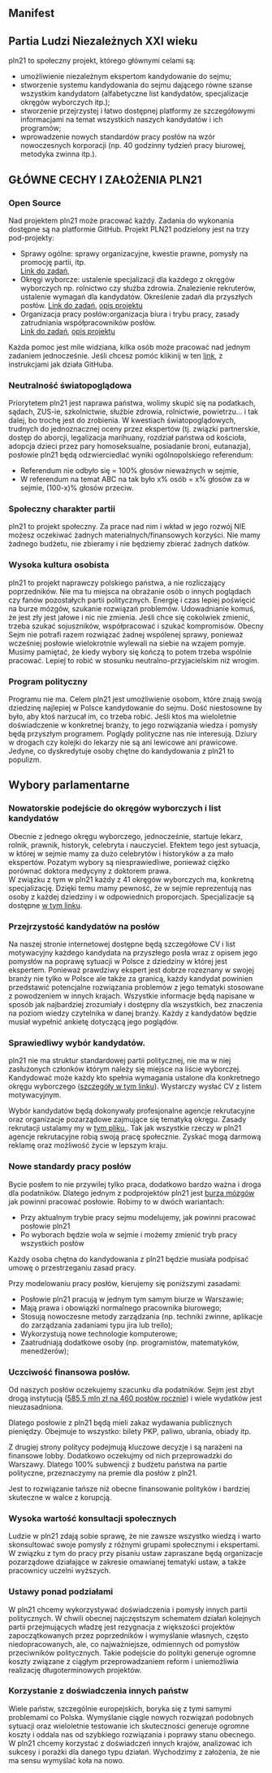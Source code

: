 ## Manifest

## Partia Ludzi Niezależnych XXI wieku
pln21 to społeczny projekt, którego głównymi celami są:

- umożliwienie niezależnym ekspertom kandydowanie do sejmu;
- stworzenie systemu kandydowania do sejmu dającego równe szanse wszystkim kandydatom (alfabetyczne list kandydatów, specjalizacje okręgów wyborczych itp.);
- stworzenie przejrzystej i łatwo dostępnej platformy ze szczegółowymi informacjami
 na temat wszystkich naszych kandydatów i ich programów;
- wprowadzenie nowych standardów pracy posłów na wzór nowoczesnych korporacji (np. 40 godzinny tydzień pracy biurowej, metodyka zwinna itp.).

## GŁÓWNE CECHY I ZAŁOŻENIA PLN21


### Open Source
Nad projektem pln21 może pracować każdy. Zadania do wykonania dostępne są na platformie GitHub. Projekt PLN21 podzielony jest na trzy pod-projekty:
* Sprawy ogólne: sprawy organizacyjne, kwestie prawne, pomysły na promocję partii, itp.  
[Link do zadań,](https://github.com/PartiaLudziNiezaleznych21/PLN21/issues) 
* Okręgi wyborcze: ustalenie specjalizacji dla każdego z okręgów wyborczych np. rolnictwo czy służba zdrowia. 
Znalezienie rekruterów, ustalenie wymagań dla kandydatów. Określenie zadań dla przyszłych posłów.
 [Link do zadań](https://github.com/PartiaLudziNiezaleznych21/OkregiWyborcze/issues), [opis projektu](https://github.com/PartiaLudziNiezaleznych21/OkregiWyborcze)
* Organizacja pracy posłów:organizacja biura i trybu pracy, zasady zatrudniania współpracowników posłów.  
  [Link do zadań](https://github.com/PartiaLudziNiezaleznych21/PracaPoslow/issues), [opis projektu](https://github.com/PartiaLudziNiezaleznych21/PracaPoslow)

Każda pomoc jest mile widziana, kilka osób może pracować nad jednym zadaniem jednocześnie. 
Jeśli chcesz pomóc klikinij w ten [link](https://github.com/PartiaLudziNiezaleznych21/PLN21/blob/master/JakEdytowacPliki.md), z instrukcjami jak działa GitHuba. 


### Neutralność światopoglądowa
Priorytetem pln21 jest naprawa państwa, wolimy skupić się na podatkach, sądach, ZUS-ie, szkolnictwie, służbie zdrowia, rolnictwie, powietrzu… i tak dalej, bo trochę jest do zrobienia.
W kwestiach światopoglądowych, trudnych do jednoznacznej oceny przez ekspertów (tj. związki partnerskie, dostęp do aborcji, legalizacja marihuany, rozdział państwa od kościoła, adopcja dzieci przez pary homoseksualne, posiadanie broni, eutanazja), posłowie pln21 będą odzwierciedlać wyniki ogólnopolskiego referendum:
* Referendum nie odbyło się = 100% głosów nieważnych w sejmie,
* W referendum na temat ABC na tak było x% osób  = x% głosów za  w sejmie, (100-x)% głosów przeciw.




### Społeczny charakter partii
pln21 to projekt społeczny. Za prace nad nim i wkład w jego rozwój NIE możesz oczekiwać żadnych materialnych/finansowych korzyści. Nie mamy żadnego budżetu, nie zbieramy i nie będziemy zbierać żadnych datków.

### Wysoka kultura osobista
pln21 to projekt naprawczy polskiego państwa, a nie rozliczający poprzedników. Nie ma tu miejsca na obrażanie osób o innych poglądach czy fanów pozostałych partii politycznych. Energię i czas lepiej poświęcić na burze mózgów, szukanie rozwiązań problemów. Udowadnianie komuś, że jest zły jest jałowe i nic nie zmienia. Jeśli chce się cokolwiek zmienić, trzeba szukać sojuszników, współpracować i szukać kompromisów. Obecny Sejm nie potrafi razem rozwiązać żadnej wspólenej sprawy, ponieważ wcześniej posłowie wielokrotnie wylewali na siebie na wzajem pomyje. Musimy pamiętać, że kiedy wybory się kończą to potem trzeba wspólnie pracować. Lepiej to robić w stosunku neutralno-przyjacielskim niż wrogim.

### Program polityczny
Programu nie ma. Celem pln21 jest umożliwienie osobom, które znają swoją dziedzinę najlepiej w Polsce
kandydowanie do sejmu. Dość niestosowne by było, aby ktoś narzucał im, co trzeba robić. Jeśli ktoś ma wieloletnie doświadczenie w konkretnej branży,  to jego rozwiązania wiedza i pomysły będą  przyszłym programem.
Poglądy polityczne nas nie interesują. Dziury w drogach czy kolejki do lekarzy nie są ani lewicowe ani prawicowe.
Jedyne, co dyskredytuje osoby chętne do kandydowania z pln21 to populizm.




## Wybory parlamentarne

### Nowatorskie podejście do okręgów wyborczych i list kandydatów
Obecnie z jednego okręgu wyborczego, jednocześnie, startuje lekarz, rolnik, prawnik, historyk, celebryta i nauczyciel. 
Efektem tego jest sytuacja, w której w sejmie mamy za dużo celebrytów i historyków
a za mało ekspertów. Pozatym wybory są niesprawiedliwe, ponieważ ciężko porównać doktora medycyny z doktorem prawa.  
W związku z tym w pln21 każdy z 41 okręgów wyborczych ma, konkretną specjalizację. Dzięki temu mamy pewność, że w sejmie reprezentują nas osoby z każdej dziedziny i w odpowiednich proporcjach.
Specjalizacje są dostępne [w tym linku](https://github.com/PartiaLudziNiezaleznych21/OkregiWyborcze/blob/master/Specjalizacje%20Okr%C4%99g%C3%B3w%20Wyborczych.md).

### Przejrzystość kandydatów na posłów
Na naszej stronie internetowej dostępne będą szczegółowe CV i list motywacyjny każdego kandydata na przyszłego posła wraz z opisem jego pomysłów na poprawę sytuacji w Polsce z dziedziny w której jest ekspertem. Ponieważ prawdziwy ekspert jest dobrze rozeznany w swojej branży nie tylko w Polsce ale także za granicą, każdy kandydat powinien przedstawić potencjalne rozwiązania problemów z jego tematyki stosowane z powodzeniem w innych krajach. Wszystkie informacje będą napisane w sposób jak najbardziej zrozumiały i dostępny dla wszystkich, bez znaczenia na poziom wiedzy czytelnika w danej branży. Każdy z kandydatów będzie musiał wypełnić ankietę dotyczącą jego poglądów.  

### Sprawiedliwy wybór kandydatów.

pln21 nie ma struktur standardowej partii politycznej, nie ma w niej zasłużonych członków którym należy się miejsce na liście wyborczej. Kandydować może każdy kto spełnia wymagania ustalone dla konkretnego okręgu wyborczego ([szczegóły w tym linku](https://github.com/PartiaLudziNiezaleznych21/OkregiWyborcze)). Wystarczy wysłać CV z listem motywacyjnym. 

Wybór kandydatów będą dokonywały profesjonalne agencje rekrutacyjne oraz organizacje pozarządowe zajmujące się tematyką okręgu. Zasady rekrutacji ustalamy my w [tym pliku.](https://github.com/PartiaLudziNiezaleznych21/OkregiWyborcze/blob/master/ZasadyRekrutacji.md). Tak jak wszystkie rzeczy w pln21 agencje rekrutacyjne robią swoją pracę społecznie.
Zyskać mogą darmową reklamę oraz możliwość życie w lepszym kraju.


### Nowe standardy pracy posłów

Bycie posłem to nie przywilej tylko praca, dodatkowo bardzo ważna i droga dla podatników. Dlatego jednym z podprojektów pln21 jest [burza mózgów](https://github.com/PartiaLudziNiezwleznych21/OkregiWyborcze) jak powinni pracować posłowie. Robimy to w dwóch wariantach:
* Przy aktualnym trybie pracy sejmu modelujemy, jak powinni pracować posłowie pln21
* Po wyborach będzie wola w sejmie i możemy zmienić tryb pracy wszystkich posłów

Każdy osoba chętna do kandydowania z pln21 będzie musiała podpisać umowę o przestrzeganiu zasad pracy. 

Przy modelowaniu pracy posłów, kierujemy się poniższymi zasadami:
* Posłowie pln21 pracują w jednym tym samym biurze w Warszawie;
* Mają prawa i obowiązki normalnego pracownika biurowego;
* Stosują nowoczesne metody zarządzania (np. techniki zwinne, aplikacje do zarządzania zadaniami typu jira lub trello);
* Wykorzystują nowe technologie komputerowe;
* Zaatrudniają dodatkowe osoby (np. programistów, matematyków, menedżerów);


### Uczciwość finansowa posłów.
Od naszych posłów oczekujemy szacunku dla podatników. Sejm jest zbyt drogą instytucją ([585,5 mln zł na 460 posłów rocznie](http://www.sejm.gov.pl/Sejm8.nsf/komunikat.xsp?documentId=79E43337826C3C2BC12582E20036924F)) i wiele wydatków jest nieuzasadniona.

Dlatego posłowie z pln21 będą mieli zakaz wydawania publicznych pieniędzy.
Obejmuje to wszystko: bilety PKP, paliwo, ubrania, obiady itp.

Z drugiej strony politycy podejmują kluczowe decyzje i są narażeni na finansowe lobby.
Dodatkowo oczekujmy od nich przeprowadzki do Warszawy.
Dlatego 100% subwencji z budżetu państwa na partie polityczne, przeznaczymy na premie dla posłów z pln21.

Jest to rozwiązanie tańsze niż obecne finansowanie polityków i bardziej skuteczne w walce z korupcją.

### Wysoka wartość konsultacji społecznych
Ludzie w pln21 zdają sobie sprawę, że nie zawsze wszystko wiedzą i warto skonsultować swoje pomysły z różnymi grupami społecznymi i ekspertami. W związku z tym do pracy przy pisaniu ustaw zapraszane będą organizacje pozarządowe działające w zakresie omawianej tematyki ustaw, a także pracownicy uczelni wyższych.

### Ustawy ponad podziałami
W pln21 chcemy wykorzystywać doświadczenia i pomysły innych partii politycznych. W chwili obecnej najczęstszym schematem działań kolejnych partii przejmujących władzę jest rezygnacja z większości projektów zapoczątkowanych przez poprzedników i wymyślanie własnych, często niedopracowanych, ale, co najważniejsze, odmiennych od pomysłów przeciwników politycznych. Takie podejście do polityki generuje ogromne koszty związane z ciągłym przeprowadzaniem reform i uniemożliwia realizację długoterminowych projektów.

### Korzystanie z doświadczenia innych państw
Wiele państw, szczególnie europejskich, boryka się z tymi samymi problemami co Polska.
Wymyślanie ciągle nowych rozwiązań podobnych sytuacji oraz wieloletnie testowanie ich skuteczności
generuje ogromne koszty i oddala nas od szybkiego rozwiązania i poprawy stanu obecnego.
W pln21 chcemy korzystać z doświadczeń innych krajów,
analizować ich sukcesy i porażki dla danego typu działań.
Wychodzimy z założenia, że nie ma sensu wymyślać koła na nowo.

